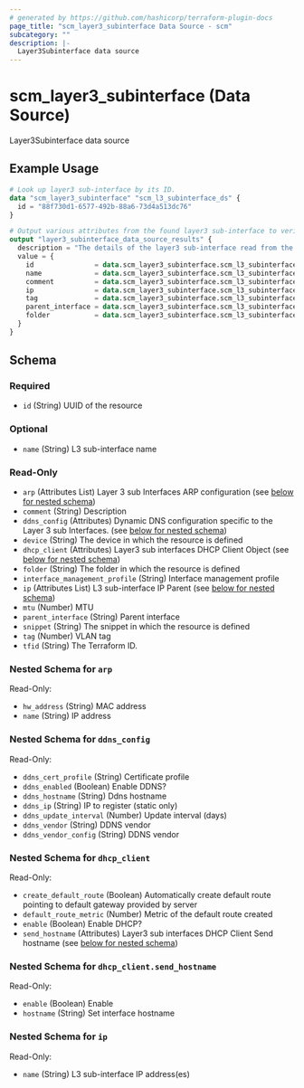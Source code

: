 ```yaml
---
# generated by https://github.com/hashicorp/terraform-plugin-docs
page_title: "scm_layer3_subinterface Data Source - scm"
subcategory: ""
description: |-
  Layer3Subinterface data source
---
```


# scm_layer3_subinterface (Data Source)

Layer3Subinterface data source

## Example Usage

```terraform
# Look up layer3 sub-interface by its ID.
data "scm_layer3_subinterface" "scm_l3_subinterface_ds" {
  id = "88f730d1-6577-492b-88a6-73d4a513dc76"
}

# Output various attributes from the found layer3 sub-interface to verify the lookups were successful.
output "layer3_subinterface_data_source_results" {
  description = "The details of the layer3 sub-interface read from the data source."
  value = {
    id               = data.scm_layer3_subinterface.scm_l3_subinterface_ds.id
    name             = data.scm_layer3_subinterface.scm_l3_subinterface_ds.name
    comment          = data.scm_layer3_subinterface.scm_l3_subinterface_ds.comment
    ip               = data.scm_layer3_subinterface.scm_l3_subinterface_ds.ip
    tag              = data.scm_layer3_subinterface.scm_l3_subinterface_ds.tag
    parent_interface = data.scm_layer3_subinterface.scm_l3_subinterface_ds.parent_interface
    folder           = data.scm_layer3_subinterface.scm_l3_subinterface_ds.folder
  }
}
```

<!-- schema generated by tfplugindocs -->
## Schema

### Required

- `id` (String) UUID of the resource

### Optional

- `name` (String) L3 sub-interface name

### Read-Only

- `arp` (Attributes List) Layer 3 sub Interfaces ARP configuration (see [below for nested schema](#nestedatt--arp))
- `comment` (String) Description
- `ddns_config` (Attributes) Dynamic DNS configuration specific to the Layer 3 sub Interfaces. (see [below for nested schema](#nestedatt--ddns_config))
- `device` (String) The device in which the resource is defined
- `dhcp_client` (Attributes) Layer3 sub interfaces DHCP Client Object (see [below for nested schema](#nestedatt--dhcp_client))
- `folder` (String) The folder in which the resource is defined
- `interface_management_profile` (String) Interface management profile
- `ip` (Attributes List) L3 sub-interface IP Parent (see [below for nested schema](#nestedatt--ip))
- `mtu` (Number) MTU
- `parent_interface` (String) Parent interface
- `snippet` (String) The snippet in which the resource is defined
- `tag` (Number) VLAN tag
- `tfid` (String) The Terraform ID.

<a id="nestedatt--arp"></a>
### Nested Schema for `arp`

Read-Only:

- `hw_address` (String) MAC address
- `name` (String) IP address


<a id="nestedatt--ddns_config"></a>
### Nested Schema for `ddns_config`

Read-Only:

- `ddns_cert_profile` (String) Certificate profile
- `ddns_enabled` (Boolean) Enable DDNS?
- `ddns_hostname` (String) Ddns hostname
- `ddns_ip` (String) IP to register (static only)
- `ddns_update_interval` (Number) Update interval (days)
- `ddns_vendor` (String) DDNS vendor
- `ddns_vendor_config` (String) DDNS vendor


<a id="nestedatt--dhcp_client"></a>
### Nested Schema for `dhcp_client`

Read-Only:

- `create_default_route` (Boolean) Automatically create default route pointing to default gateway provided by server
- `default_route_metric` (Number) Metric of the default route created
- `enable` (Boolean) Enable DHCP?
- `send_hostname` (Attributes) Layer3 sub interfaces DHCP Client Send hostname (see [below for nested schema](#nestedatt--dhcp_client--send_hostname))

<a id="nestedatt--dhcp_client--send_hostname"></a>
### Nested Schema for `dhcp_client.send_hostname`

Read-Only:

- `enable` (Boolean) Enable
- `hostname` (String) Set interface hostname



<a id="nestedatt--ip"></a>
### Nested Schema for `ip`

Read-Only:

- `name` (String) L3 sub-interface IP address(es)

